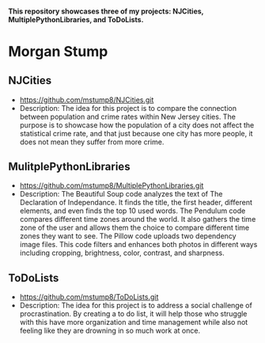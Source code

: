 #### This repository showcases three of my projects: NJCities, MultiplePythonLibraries, and ToDoLists.
# Morgan Stump
## NJCities
* https://github.com/mstump8/NJCities.git
* Description: The idea for this project is to compare the connection between population and crime rates within New Jersey cities. The purpose is to showcase how the population of a city does not affect the statistical crime rate, and that just because one city has more people, it does not mean they suffer from more crime.



## MulitplePythonLibraries
* https://github.com/mstump8/MultiplePythonLibraries.git
* Description: The Beautiful Soup code analyzes the text of The Declaration of Independance. It finds the title, the first header, different elements, and even finds the top 10 used words. The Pendulum code compares different time zones around the world. It also gathers the time zone of the user and allows them the choice to compare different time zones they want to see. The Pillow code uploads two dependency image files. This code filters and enhances both photos in different ways including cropping, brightness, color, contrast, and sharpness.



## ToDoLists
* https://github.com/mstump8/ToDoLists.git
* Description: The idea for this project is to address a social challenge of procrastination. By creating a to do list, it will help those who struggle with this have more organization and time management while also not feeling like they are drowning in so much work at once.

